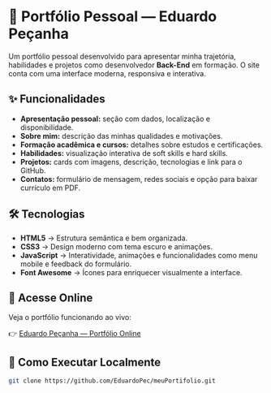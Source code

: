 # 💼 Portfólio Pessoal — Eduardo Peçanha

Um portfólio pessoal desenvolvido para apresentar minha trajetória, habilidades e projetos como desenvolvedor **Back-End** em formação. O site conta com uma interface moderna, responsiva e interativa.

## ✨ Funcionalidades

- **Apresentação pessoal:** seção com dados, localização e disponibilidade.
- **Sobre mim:** descrição das minhas qualidades e motivações.
- **Formação acadêmica e cursos:** detalhes sobre estudos e certificações.
- **Habilidades:** visualização interativa de soft skills e hard skills.
- **Projetos:** cards com imagens, descrição, tecnologias e link para o GitHub.
- **Contatos:** formulário de mensagem, redes sociais e opção para baixar currículo em PDF.

## 🛠️ Tecnologias

- **HTML5** → Estrutura semântica e bem organizada.
- **CSS3** → Design moderno com tema escuro e animações.
- **JavaScript** → Interatividade, animações e funcionalidades como menu mobile e feedback do formulário.
- **Font Awesome** → Ícones para enriquecer visualmente a interface.

## 🔗 Acesse Online

Veja o portfólio funcionando ao vivo:

👉 [Eduardo Peçanha — Portfólio Online](https://eduardopec.github.io/meuPortifolio/)

## 🚀 Como Executar Localmente

```bash
git clone https://github.com/EduardoPec/meuPortifolio.git
